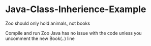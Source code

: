 # Java-Class-Inherience-Example
Zoo should only hold animals, not books

Compile and run Zoo Java has no issue with the code unless you uncomment the new Book(..) line
